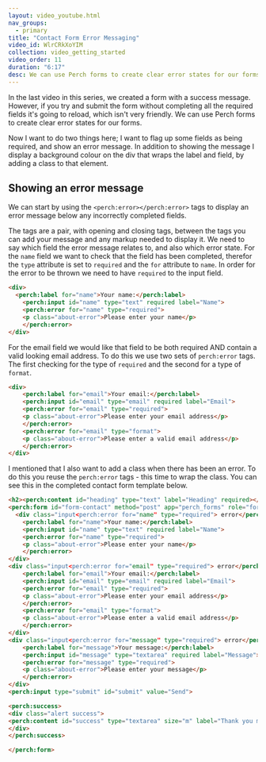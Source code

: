 ```yaml
---
layout: video_youtube.html
nav_groups:
  - primary
title: "Contact Form Error Messaging"
video_id: WlrCRkXoYIM
collection: video_getting_started
video_order: 11
duration: "6:17"
desc: We can use Perch forms to create clear error states for our forms.
---
```


In the last video in this series, we created a form with a success message. However, if you try and submit the form without completing all the required fields it's going to reload, which isn't very friendly. We can use Perch forms to create clear error states for our forms.

Now I want to do two things here; I want to flag up some fields as being required, and show an error message. In addition to showing the message I display a background colour on the div that wraps the label and field, by adding a class to that element. 

## Showing an error message

We can start by using the `<perch:error></perch:error>` tags to display an error message below any incorrectly completed fields.

The tags are a pair, with opening and closing tags, between the tags you can add your message and any markup needed to display it. We need to say which field the error message relates to, and also which error state. For the `name` field we want to check that the field has been completed, therefor the `type` attribute is set to `required` and the `for` attribute to `name`. In order for the error to be thrown we need to have `required` to the input field.


```html
<div>
  <perch:label for="name">Your name:</perch:label>
	<perch:input id="name" type="text" required label="Name">
    <perch:error for="name" type="required"> 
    <p class="about-error">Please enter your name</p>
    </perch:error>
</div>
```

For the email field we would like that field to be both required AND contain a valid looking email address. To do this we use two sets of `perch:error` tags. The first checking for the type of `required` and the second for a type of `format`. 

```html
<div>
	<perch:label for="email">Your email:</perch:label>
	<perch:input id="email" type="email" required label="Email">
    <perch:error for="email" type="required"> 
    <p class="about-error">Please enter your email address</p>
    </perch:error>
    <perch:error for="email" type="format"> 
    <p class="about-error">Please enter a valid email address</p>
    </perch:error>
</div>
```

I mentioned that I also want to add a class when there has been an error. To do this you reuse the `perch:error` tags - this time to wrap the class. You can see this in the completed contact form template below.

```html
<h2><perch:content id="heading" type="text" label="Heading" required></h2>
<perch:form id="form-contact" method="post" app="perch_forms" role="form">
  <div class="input<perch:error for="name" type="required"> error</perch:error>">
	<perch:label for="name">Your name:</perch:label>
	<perch:input id="name" type="text" required label="Name">
    <perch:error for="name" type="required"> 
    <p class="about-error">Please enter your name</p>
    </perch:error>
</div>
<div class="input<perch:error for="email" type="required"> error</perch:error><perch:error for="email" type="format"> error</perch:error>">
	<perch:label for="email">Your email:</perch:label>
	<perch:input id="email" type="email" required label="Email">
    <perch:error for="email" type="required"> 
    <p class="about-error">Please enter your email address</p>
    </perch:error>
    <perch:error for="email" type="format"> 
    <p class="about-error">Please enter a valid email address</p>
    </perch:error>
</div>
<div class="input<perch:error for="message" type="required"> error</perch:error>">
	<perch:label for="message">Your message:</perch:label>
	<perch:input id="message" type="textarea" required label="Message">
    <perch:error for="message" type="required"> 
    <p class="about-error">Please enter your message</p>
    </perch:error>
</div>
<perch:input type="submit" id="submit" value="Send">

<perch:success>
<div class="alert success">
<perch:content id="success" type="textarea" size="m" label="Thank you message" markdown editor="simplemde" required>
</div>
</perch:success>

</perch:form>
```



